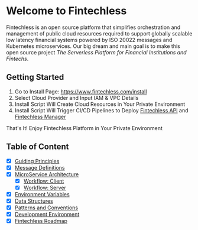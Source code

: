 # Welcome to Fintechless

Fintechless is an open source platform that simplifies orchestration and
management of public cloud resources required to support globally scalable
low latency financial systems powered by ISO 20022 messages and Kubernetes
microservices. Our big dream and main goal is to make this open source project
_The Serverless Platform for Financial Institutions and Fintechs_.

## Getting Started

1. Go to Install Page: https://www.fintechless.com/install
2. Select Cloud Provider and Input IAM & VPC Details
3. Install Script Will Create Cloud Resources in Your Private Environment
4. Install Script Will Trigger CI/CD Pipelines to Deploy
[Fintechless API](https://github.com/fintechless/ftl-api) and
[Fintechless Manager](https://github.com/fintechless/ftl-mgr)

That's It! Enjoy Fintechless Platform in Your Private Environment

## Table of Content

- [x] [Guiding Principles](https://github.com/fintechless/ftl-api/docs/principle.md)
- [x] [Message Definitions](https://github.com/fintechless/ftl-api/docs/message.md)
- [x] [MicroService Architecture](https://github.com/fintechless/ftl-api/docs/microservice/readme.md)
  - [x] [Workflow: Client](https://github.com/fintechless/ftl-api/docs/workflow-client.md)
  - [x] [Workflow: Server](https://github.com/fintechless/ftl-api/docs/workflow-server.md)
- [x] [Environment Variables](https://github.com/fintechless/ftl-api/docs/environment.md)
- [x] [Data Structures](https://github.com/fintechless/ftl-api/docs/data/readme.md)
- [x] [Patterns and Conventions](https://github.com/fintechless/ftl-api/docs/pattern.md)
- [x] [Development Environment](https://github.com/fintechless/ftl-api/docs/develop.md)
- [x] [Fintechless Roadmap](https://github.com/fintechless/.github/blob/main/ROADMAP.md)
